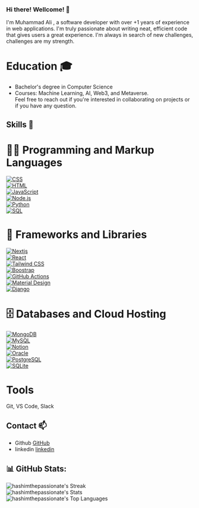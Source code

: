 ### Hi there! Wellcome! 👋
I'm Muhammad Ali , a software developer with over +1 years of experience in web applications. I'm truly passionate about writing neat, efficient code that gives users a great experience. I'm always in search of new challenges, challenges are my strength.

# Education 🎓
* Bachelor's degree in Computer Science
* Courses: Machine Learning, AI, Web3, and Metaverse.
<br>Feel free to reach out if you're interested in collaborating on projects or if you have any question.
## Skills 🚀
<h1>👨‍💻 Programming and Markup Languages</h1>
  <p>
  <a href="https://github.com/search?q=user%3ADenverCoder1+language%3Acss"><img alt="CSS" src="https://img.shields.io/badge/CSS-1572B6.svg?logo=css3&logoColor=white"></a> <br>
  <a href="https://github.com/search?q=user%3ADenverCoder1+language%3Ahtml"><img alt="HTML" src="https://img.shields.io/badge/HTML-E34F26.svg?logo=html5&logoColor=white"></a><br>
  <a href="https://github.com/search?q=user%3ADenverCoder1+language%3Ajavascript"><img alt="JavaScript" src="https://img.shields.io/badge/JavaScript-F7DF1E.svg?logo=javascript&logoColor=black"></a><br>
 <a href="https://github.com/search?q=user%3ADenverCoder1+language%3Ajavascript"><img alt="Node.js" src="https://img.shields.io/badge/Node.js-43853D.svg?logo=node.js&logoColor=white"></a><br>
      <a href="https://github.com/HashimThePassionate/Python-For-Absolute-Beginners"><img alt="Python" src="https://img.shields.io/badge/Python-14354C.svg?logo=python&logoColor=white"></a><br>
      <a href="https://github.com/search?q=user%3ADenverCoder1+language%3Asql"><img alt="SQL" src="https://custom-icon-badges.demolab.com/badge/SQL-025E8C.svg?logo=database&logoColor=white"></a><br>
  </p>

  <h1>🧰 Frameworks and Libraries</h1>
  <p>
    <a href="#"><img alt="Nextjs" src="https://img.shields.io/badge/Nextjs-20232a.svg?logo=nextjs&logoColor=%2361DAFB"></a><br>
    <a href="#"><img alt="React" src="https://img.shields.io/badge/React-20232a.svg?logo=react&logoColor=%2361DAFB"></a><br>
    <a href="#"><img alt="Tailwind CSS" src="https://img.shields.io/badge/tailwindcss-%2338B2AC.svg?style=flat-square&logo=tailwind-css&logoColor=white"></a><br>
    <a href="#"><img alt="Boostrap" src="https://img.shields.io/badge/bootstrap-%238511FA.svg?style=flat-square&logo=bootstrap&logoColor=white"></a><br>
    <a href="#"><img alt="GitHub Actions" src="https://img.shields.io/badge/GitHub%20Actions-2671E5.svg?logo=github%20actions&logoColor=white"></a><br>
    <a href="#"><img alt="Material Design" src="https://img.shields.io/badge/Material%20Design-0081CB.svg?logo=material-design&logoColor=white"></a><br>
    <a href="https://github.com/HashimThePassionate/django-for-absolute-beginners"><img alt="Django" src="https://img.shields.io/badge/django-%23092E20.svg?style=flat-square&logo=django&logoColor=white"></a><br>
  </p>

  <h1>🗄️ Databases and Cloud Hosting</h1>

  <p>
      <a href="#"><img alt="MongoDB" src ="https://img.shields.io/badge/MongoDB-4ea94b.svg?logo=mongodb&logoColor=white"></a><br>
      <a href="https://github.com/HashimThePassionate/Introduction-to-MySQL"><img alt="MySQL" src="https://img.shields.io/badge/MySQL-00f.svg?logo=mysql&logoColor=white"></a><br>
      <a href="#"><img alt="Notion" src="https://img.shields.io/badge/Notion-010101.svg?logo=notion&logoColor=white"></a><br>
      <a href="#"><img alt="Oracle" src ="https://img.shields.io/badge/Oracle-F00000.svg?logo=oracle&logoColor=white"></a><br>
      <a href="#"><img alt="PostgreSQL" src ="https://img.shields.io/badge/PostgreSQL-316192.svg?logo=postgresql&logoColor=white"></a><br>
      <a href="#"><img alt="SQLite" src ="https://img.shields.io/badge/SQLite-07405e.svg?logo=sqlite&logoColor=white"></a><br>
  </p>
</details>
  <h1> Tools</h1>
 Git, VS Code, Slack


## Contact 📫
- Github [GitHub](https://github.com/AliThePassionate)
- linkedin [linkedin](https://www.linkedin.com/in/hashimthepassionate/)

## 📊 GitHub Stats:
![hashimthepassionate's Streak](https://github-readme-streak-stats.herokuapp.com/?user=AliThePassionate&theme=graywhite&hide_border=true)</br>
![hashimthepassionate's Stats](https://github-readme-stats.vercel.app/api?username=AliThePassionate&theme=graywhite&show_icons=true&hide_border=true&count_private=true)</br>
![hashimthepassionate's Top Languages](https://github-readme-stats.vercel.app/api/top-langs/?username=hashimthepassionate&theme=graywhite&show_icons=true&hide_border=true&layout=compact)


<!--
**AliThePassionate/AliThePassionate** is a ✨ _special_ ✨ repository because its `README.md` (this file) appears on your GitHub profile.

Here are some ideas to get you started:

- 🔭 I’m currently working on ...
- 🌱 I’m currently learning ...
- 👯 I’m looking to collaborate on ...
- 🤔 I’m looking for help with ...
- 💬 Ask me about ...
- 📫 How to reach me: ...
- 😄 Pronouns: ...
- ⚡ Fun fact: ...
-->

